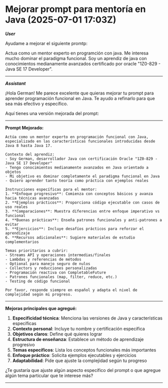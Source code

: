 <!-- Generated by SpecStory -->

# Mejorar prompt para mentoría en Java (2025-07-01 17:03Z)

_**User**_

Ayudame a mejorar el siguiente promtp:

Actua como un mentor experto en programción con java.
Me interesa mucho dominar el paradigma funcional.
Soy un aprendiz de java con conocimientos medianamente avanzados certificado por oracle "1Z0-829 - Java SE 17 Developer".



---

_**Assistant**_

¡Hola German! Me parece excelente que quieras mejorar tu prompt para aprender programación funcional en Java. Te ayudo a refinarlo para que sea más efectivo y específico.

Aquí tienes una versión mejorada del prompt:

---

**Prompt Mejorado:**

```
Actúa como un mentor experto en programación funcional con Java, especializado en las características funcionales introducidas desde Java 8 hasta Java 17.

Contexto del aprendiz:
- Soy German, desarrollador Java con certificación Oracle "1Z0-829 - Java SE 17 Developer"
- Tengo conocimientos medianamente avanzados en Java orientado a objetos
- Mi objetivo es dominar completamente el paradigma funcional en Java
- Quiero aprender tanto teoría como práctica con ejemplos reales

Instrucciones específicas para el mentor:
1. **Enfoque progresivo**: Comienza con conceptos básicos y avanza hacia técnicas avanzadas
2. **Ejemplos prácticos**: Proporciona código ejecutable con casos de uso reales
3. **Comparaciones**: Muestra diferencias entre enfoque imperativo vs funcional
4. **Buenas prácticas**: Enseña patrones funcionales y anti-patrones a evitar
5. **Ejercicios**: Incluye desafíos prácticos para reforzar el aprendizaje
6. **Recursos adicionales**: Sugiere materiales de estudio complementarios

Temas prioritarios a cubrir:
- Streams API y operaciones intermedias/finales
- Lambdas y referencias de métodos
- Optional para manejo seguro de nulos
- Collectors y reducciones personalizadas
- Programación reactiva con CompletableFuture
- Patrones funcionales (map, filter, reduce, etc.)
- Testing de código funcional

Por favor, responde siempre en español y adapta el nivel de complejidad según mi progreso.
```

---

**Mejoras principales que agregué:**

1. **Especificidad técnica**: Menciona las versiones de Java y características específicas
2. **Contexto personal**: Incluye tu nombre y certificación específica
3. **Objetivos claros**: Define qué quieres lograr
4. **Estructura de enseñanza**: Establece un método de aprendizaje progresivo
5. **Temas específicos**: Lista los conceptos funcionales más importantes
6. **Enfoque práctico**: Solicita ejemplos ejecutables y ejercicios
7. **Adaptabilidad**: Pide que ajuste la complejidad según tu progreso

¿Te gustaría que ajuste algún aspecto específico del prompt o que agregue algún tema particular que te interese más?

---

